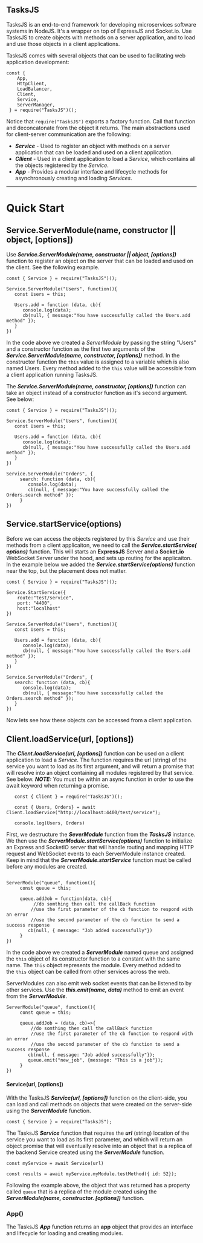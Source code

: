 ## TasksJS

TasksJS is an end-to-end framework for developing microservices software systems in NodeJS. It's a wrapper on top of ExpressJS and Socket.io. Use TasksJS to create objects with methods on a server application, and to load and use those objects in a client applications. 

TasksJS comes with several objects that can be used to facilitating web application development: 
```
const { 
    App,
    HttpClient,
    LoadBalancer,
    Client,
    Service,
    ServerManager,
 } = require("TasksJS")();
```

Notice that ` require("TasksJS") ` exports a factory function. Call that function and deconcatonate from the object it returns. The main  abstractions used for client-server communication are the following:


- ***Service*** - Used to register an object with methods on a server application that can be loaded and used on a client application. 
- ***Cllient*** - Used in a client application to load a *Service*, which contains all the objects registered by the *Service*.
- ***App*** - Provides a modular interface and lifecycle methods for asynchronously creating and loading *Services*. 

---

# Quick Start
## Service.ServerModule(name, constructor || object, [options])

Use ***Service.ServerModule(name, constructor || object, [options])*** function to register an object on the server that can be loaded and used on the client. See the following example.

```
const { Service } = require("TasksJS")();

Service.ServerModule("Users", function(){
   const Users = this;
   
   Users.add = function (data, cb){
      console.log(data);
      cb(null, { message:"You have successfully called the Users.add method" });
   }
})
```
In the code above we created a *ServerModule* by passing the string "Users" and a constructor function as the first two arguments of the ***Service.ServerModule(name, constructor, [options])*** method. In the constructor function the ` this ` value is assigned to a variable which is also named Users. Every method added to the ` this ` value will be accessible from a client application running TasksJS.

The  ***Service.ServerModule(name, constructor, [options])*** function can take an object instead of a constructor function as it's second argument. See below:

```
const { Service } = require("TasksJS")();

Service.ServerModule("Users", function(){
   const Users = this;
   
   Users.add = function (data, cb){
      console.log(data);
      cb(null, { message:"You have successfully called the Users.add method" });
   }
})

Service.ServerModule("Orders", { 
     search: function (data, cb){
        console.log(data);
        cb(null, { message:"You have successfully called the Orders.search method" });
     }
})
```

## Service.startService(options)

Before we can access the objects registered by this *Service* and use their methods from a client applicaiton, we need to call the ***Service.startService( options)*** function. This will starts an **ExpressJS** Server and a **Socket.io** WebSocket Server under the hood, and sets up routing for the applicaiton. In the example below we added the ***Service.startService(options)*** function near the top, but the placement does not matter. 

```
const { Service } = require("TasksJS")();

Service.StartService({
    route:"test/service",
    port: "4400",
    host:"localhost"
})

Service.ServerModule("Users", function(){
   const Users = this;
   
   Users.add = function (data, cb){
      console.log(data);
      cb(null, { message:"You have successfully called the Users.add method" });
   }
})

Service.ServerModule("Orders", { 
   search: function (data, cb){
      console.log(data);
      cb(null, { message:"You have successfully called the Orders.search method" });
   }
})
```
Now lets see how these objects can be accessed from a client application.

## Client.loadService(url, [options])

The ***Client.loadService(url, [options])*** function can be used on a client application to load a *Service*. The function requires the url (string) of the service you want to load as its first argument, and will return a promise that will resolve into an object containing all modules registered by that service. See below. ***NOTE:*** You must be within an async function in order to use the await keyword when returning a promise.
```
   const { Client } = require("TasksJS")();
   
   const { Users, Orders} = await Client.loadService("http://localhost:4400/test/service");
   
   console.log(Users, Orders)
```

First, we destructure the ***SeverModule*** function from the ***TasksJS*** instance. We then use the ***ServerModule.startService(options)*** function to initialize an Express and SocketIO server that will handle routing and mapping HTTP request and WebSocket events to each ServerModule instance created. Keep in mind that the ***ServerModule.startService*** function  must be called before any modules are created.

```

ServerModule("queue", function(){
     const queue = this;
     
     queue.addJob = function(data, cb){
          //do somthing then call the callBack function 
         //use the first parameter of the cb function to respond with an error 
         //use the second parameter of the cb function to send a success response
        cb(null, { message: "Job added successfully"}) 
     }
})

```

In the code above we created a ***ServerModule*** named queue and assigned the ` this ` object of its constructor function to a constant with the same name. The ` this ` object represents the module. Every method added to the ` this ` object can be called from other services across the web. 

ServerModules can also emit web socket events that can be listened to by other services. Use the ***this.emit(name, data)*** method to emit an event from the ***ServerModule***.

```
ServerModule("queue", function(){
     const queue = this;
     
     queue.addJob = (data, cb)=>{
         //do somthing then call the callBack function 
         //use the first parameter of the cb function to respond with an error 
         //use the second parameter of the cb function to send a success response
        cb(null, { message: "Job added successfully"});
        queue.emit("new_job", {message: "This is a job"});
     }
})

```

#### Service(url, [options])

With the TasksJS ***Service(url, [options])*** function on the client-side, you can load and call methods on objects that were created on the server-side using the ***ServerModule*** function. 

```
const { Service } = require("TasksJS");

```
The TasksJS ***Service***  function that requires the ***url*** (string) location of the service you want to load as its first parameter, and which will return an object promise that will eventually resolve into an object that is a replica of the backend Service created using the ***ServerModule*** function.

```
const myService = await Service(url)
 
const results = await myService.myModule.testMethod({ id: 52});

```

Following the example above, the object that was returned has a property called ```queue``` that is a replica of the module created using the ***ServerModule(name, constructor. [options])*** function.

### App()

The TasksJS ***App*** function returns an **app** object that provides an interface and lifecycle for loading and creating modules.
